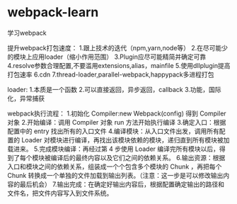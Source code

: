 <!--
 * @Author: your name
 * @Date: 2020-10-26 19:38:43
 * @LastEditTime: 2020-11-11 22:35:38
 * @LastEditors: Please set LastEditors
 * @Description: In User Settings Edit
 * @FilePath: \webpack-learn\README.md
-->
# webpack-learn
学习webpack


提升webpack打包速度：
  1.跟上技术的迭代（npm,yarn,node等）
  2.在尽可能少的模块上应用loader（缩小作用范围）
  3.Plugin应尽可能精简并确定可靠
  4.resolve参数合理配置,不要滥用extensions,alias，mainfile
  5.使用dllplugin提高打包速率
  6.cdn
  7.thread-loader,parallel-webpack,happypack多进程打包


loader:
  1.本质是一个函数
  2.可以直接返回，异步返回，callback
  3.功能，国际化，异常捕获

webpack执行流程：
1.初始化 Compiler:new Webpack(config) 得到 Compiler 对象
2.开始编译：调用 Compiler 对象 run 方法开始执行编译
3.确定入口：根据配置中的 entry 找出所有的入口文件
4.编译模块：从入口文件出发，调用所有配置的 Loader 对模块进行编译，再找出该模块依赖的模块，递归直到所有模块被加载进来。
5.完成模块编译：再经过第 4 步使用 Loader 编译完所有模块以后，得到了每个模块被编译后的最终内容以及它们之间的依赖关系。
6.输出资源：根据入口和模块之间的依赖关系，组装成一个个包含多个模块的 Chunk ，再把每个 Chunk 转换成一个单独的文件加载到输出列表。（注意：这一步是可以修改输出内容的最后机会）
7.输出完成：在确定好输出内容后，根据配置确定输出的路径和文件名，把文件内容写入到文件系统。
 